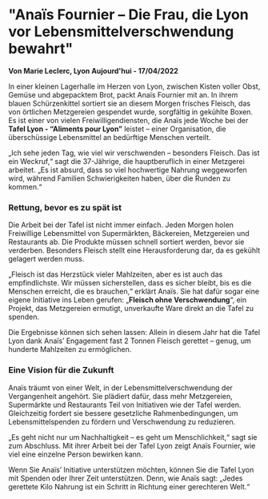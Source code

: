 # **"Anaïs Fournier – Die Frau, die Lyon vor Lebensmittelverschwendung bewahrt"**

**Von Marie Leclerc, Lyon Aujourd'hui - 17/04/2022**

In einer kleinen Lagerhalle im Herzen von Lyon, zwischen Kisten voller Obst, Gemüse und abgepacktem Brot, packt Anaïs Fournier mit an. In ihrem blauen Schürzenkittel sortiert sie an diesem Morgen frisches Fleisch, das von örtlichen Metzgereien gespendet wurde, sorgfältig in gekühlte Boxen. Es ist einer von vielen Freiwilligendiensten, die Anaïs jede Woche bei der **Tafel Lyon - “Aliments pour Lyon”** leistet – einer Organisation, die überschüssige Lebensmittel an bedürftige Menschen verteilt.

„Ich sehe jeden Tag, wie viel wir verschwenden – besonders Fleisch. Das ist ein Weckruf,“ sagt die 37-Jährige, die hauptberuflich in einer Metzgerei arbeitet. „Es ist absurd, dass so viel hochwertige Nahrung weggeworfen wird, während Familien Schwierigkeiten haben, über die Runden zu kommen.“

### **Rettung, bevor es zu spät ist**

Die Arbeit bei der Tafel ist nicht immer einfach. Jeden Morgen holen Freiwillige Lebensmittel von Supermärkten, Bäckereien, Metzgereien und Restaurants ab. Die Produkte müssen schnell sortiert werden, bevor sie verderben. Besonders Fleisch stellt eine Herausforderung dar, da es gekühlt gelagert werden muss.

„Fleisch ist das Herzstück vieler Mahlzeiten, aber es ist auch das empfindlichste. Wir müssen sicherstellen, dass es sicher bleibt, bis es die Menschen erreicht, die es brauchen,“ erklärt Anaïs. Sie hat dafür sogar eine eigene Initiative ins Leben gerufen: „**Fleisch ohne Verschwendung**“, ein Projekt, das Metzgereien ermutigt, unverkaufte Ware direkt an die Tafel zu spenden.

Die Ergebnisse können sich sehen lassen: Allein in diesem Jahr hat die Tafel Lyon dank Anaïs’ Engagement fast 2 Tonnen Fleisch gerettet – genug, um hunderte Mahlzeiten zu ermöglichen.

### **Eine Vision für die Zukunft**

Anaïs träumt von einer Welt, in der Lebensmittelverschwendung der Vergangenheit angehört. Sie plädiert dafür, dass mehr Metzgereien, Supermärkte und Restaurants Teil von Initiativen wie der Tafel werden. Gleichzeitig fordert sie bessere gesetzliche Rahmenbedingungen, um Lebensmittelspenden zu fördern und Verschwendung zu reduzieren.

„Es geht nicht nur um Nachhaltigkeit – es geht um Menschlichkeit,“ sagt sie zum Abschluss. Mit ihrer Arbeit bei der Tafel Lyon zeigt Anaïs Fournier, wie viel eine einzelne Person bewirken kann.

Wenn Sie Anaïs’ Initiative unterstützen möchten, können Sie die Tafel Lyon mit Spenden oder Ihrer Zeit unterstützen. Denn, wie Anaïs sagt: „Jedes gerettete Kilo Nahrung ist ein Schritt in Richtung einer gerechteren Welt.“

